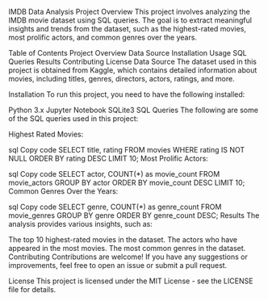 IMDB Data Analysis Project
Overview
This project involves analyzing the IMDB movie dataset using SQL queries. The goal is to extract meaningful insights and trends from the dataset, such as the highest-rated movies, most prolific actors, and common genres over the years.

Table of Contents
Project Overview
Data Source
Installation
Usage
SQL Queries
Results
Contributing
License
Data Source
The dataset used in this project is obtained from Kaggle, which contains detailed information about movies, including titles, genres, directors, actors, ratings, and more.

Installation
To run this project, you need to have the following installed:

Python 3.x
Jupyter Notebook
SQLite3
SQL Queries
The following are some of the SQL queries used in this project:

Highest Rated Movies:

sql
Copy code
SELECT title, rating
FROM movies
WHERE rating IS NOT NULL
ORDER BY rating DESC
LIMIT 10;
Most Prolific Actors:

sql
Copy code
SELECT actor, COUNT(*) as movie_count
FROM movie_actors
GROUP BY actor
ORDER BY movie_count DESC
LIMIT 10;
Common Genres Over the Years:

sql
Copy code
SELECT genre, COUNT(*) as genre_count
FROM movie_genres
GROUP BY genre
ORDER BY genre_count DESC;
Results
The analysis provides various insights, such as:

The top 10 highest-rated movies in the dataset.
The actors who have appeared in the most movies.
The most common genres in the dataset.
Contributing
Contributions are welcome! If you have any suggestions or improvements, feel free to open an issue or submit a pull request.

License
This project is licensed under the MIT License - see the LICENSE file for details.
